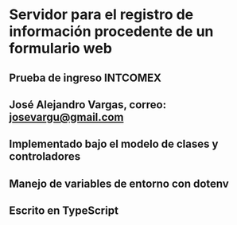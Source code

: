 # Servidor para el registro de información procedente de un formulario web

## Prueba de ingreso INTCOMEX

## José Alejandro Vargas, correo: josevargu@gmail.com


## Implementado bajo el modelo de clases y controladores

## Manejo de variables de entorno con dotenv

## Escrito en TypeScript
